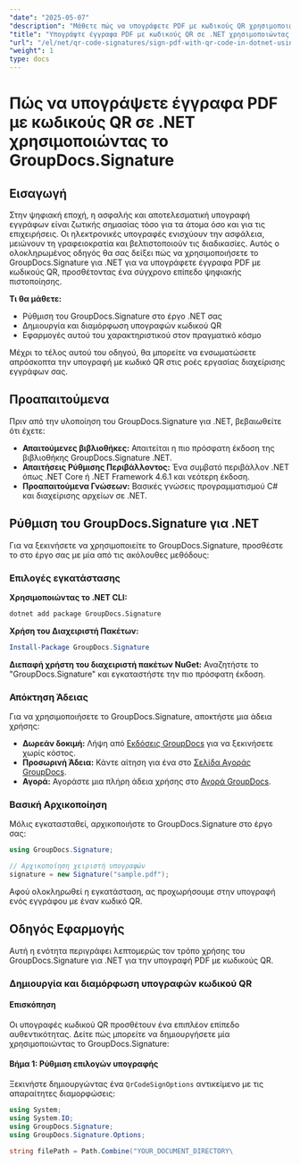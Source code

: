 ```yaml
---
"date": "2025-05-07"
"description": "Μάθετε πώς να υπογράφετε PDF με κωδικούς QR χρησιμοποιώντας το GroupDocs.Signature για .NET. Βελτιστοποιήστε τις ροές εργασίας των εγγράφων σας με ασφαλείς, σύγχρονες ψηφιακές υπογραφές."
"title": "Υπογράψτε έγγραφα PDF με κωδικούς QR σε .NET χρησιμοποιώντας το GroupDocs.Signature | Πλήρης οδηγός"
"url": "/el/net/qr-code-signatures/sign-pdf-with-qr-code-in-dotnet-using-groupdocs-signature/"
"weight": 1
type: docs
---
```

# Πώς να υπογράψετε έγγραφα PDF με κωδικούς QR σε .NET χρησιμοποιώντας το GroupDocs.Signature

## Εισαγωγή

Στην ψηφιακή εποχή, η ασφαλής και αποτελεσματική υπογραφή εγγράφων είναι ζωτικής σημασίας τόσο για τα άτομα όσο και για τις επιχειρήσεις. Οι ηλεκτρονικές υπογραφές ενισχύουν την ασφάλεια, μειώνουν τη γραφειοκρατία και βελτιστοποιούν τις διαδικασίες. Αυτός ο ολοκληρωμένος οδηγός θα σας δείξει πώς να χρησιμοποιήσετε το GroupDocs.Signature για .NET για να υπογράφετε έγγραφα PDF με κωδικούς QR, προσθέτοντας ένα σύγχρονο επίπεδο ψηφιακής πιστοποίησης.

**Τι θα μάθετε:**
- Ρύθμιση του GroupDocs.Signature στο έργο .NET σας
- Δημιουργία και διαμόρφωση υπογραφών κωδικού QR
- Εφαρμογές αυτού του χαρακτηριστικού στον πραγματικό κόσμο

Μέχρι το τέλος αυτού του οδηγού, θα μπορείτε να ενσωματώσετε απρόσκοπτα την υπογραφή με κωδικό QR στις ροές εργασίας διαχείρισης εγγράφων σας.

## Προαπαιτούμενα

Πριν από την υλοποίηση του GroupDocs.Signature για .NET, βεβαιωθείτε ότι έχετε:

- **Απαιτούμενες βιβλιοθήκες:** Απαιτείται η πιο πρόσφατη έκδοση της βιβλιοθήκης GroupDocs.Signature .NET.
- **Απαιτήσεις Ρύθμισης Περιβάλλοντος:** Ένα συμβατό περιβάλλον .NET όπως .NET Core ή .NET Framework 4.6.1 και νεότερη έκδοση.
- **Προαπαιτούμενα Γνώσεων:** Βασικές γνώσεις προγραμματισμού C# και διαχείρισης αρχείων σε .NET.

## Ρύθμιση του GroupDocs.Signature για .NET

Για να ξεκινήσετε να χρησιμοποιείτε το GroupDocs.Signature, προσθέστε το στο έργο σας με μία από τις ακόλουθες μεθόδους:

### Επιλογές εγκατάστασης

**Χρησιμοποιώντας το .NET CLI:**
```bash
dotnet add package GroupDocs.Signature
```

**Χρήση του Διαχειριστή Πακέτων:**
```powershell
Install-Package GroupDocs.Signature
```

**Διεπαφή χρήστη του διαχειριστή πακέτων NuGet:**
Αναζητήστε το "GroupDocs.Signature" και εγκαταστήστε την πιο πρόσφατη έκδοση.

### Απόκτηση Άδειας

Για να χρησιμοποιήσετε το GroupDocs.Signature, αποκτήστε μια άδεια χρήσης:
- **Δωρεάν δοκιμή:** Λήψη από [Εκδόσεις GroupDocs](https://releases.groupdocs.com/signature/net/) για να ξεκινήσετε χωρίς κόστος.
- **Προσωρινή Άδεια:** Κάντε αίτηση για ένα στο [Σελίδα Αγοράς GroupDocs](https://purchase.groupdocs.com/temporary-license/).
- **Αγορά:** Αγοράστε μια πλήρη άδεια χρήσης στο [Αγορά GroupDocs](https://purchase.groupdocs.com/buy).

### Βασική Αρχικοποίηση

Μόλις εγκατασταθεί, αρχικοποιήστε το GroupDocs.Signature στο έργο σας:
```csharp
using GroupDocs.Signature;

// Αρχικοποίηση χειριστή υπογραφών
signature = new Signature("sample.pdf");
```
Αφού ολοκληρωθεί η εγκατάσταση, ας προχωρήσουμε στην υπογραφή ενός εγγράφου με έναν κωδικό QR.

## Οδηγός Εφαρμογής

Αυτή η ενότητα περιγράφει λεπτομερώς τον τρόπο χρήσης του GroupDocs.Signature για .NET για την υπογραφή PDF με κωδικούς QR.

### Δημιουργία και διαμόρφωση υπογραφών κωδικού QR

#### Επισκόπηση
Οι υπογραφές κωδικού QR προσθέτουν ένα επιπλέον επίπεδο αυθεντικότητας. Δείτε πώς μπορείτε να δημιουργήσετε μία χρησιμοποιώντας το GroupDocs.Signature:

#### Βήμα 1: Ρύθμιση επιλογών υπογραφής
Ξεκινήστε δημιουργώντας ένα `QrCodeSignOptions` αντικείμενο με τις απαραίτητες διαμορφώσεις:
```csharp
using System;
using System.IO;
using GroupDocs.Signature;
using GroupDocs.Signature.Options;

string filePath = Path.Combine("YOUR_DOCUMENT_DIRECTORY\